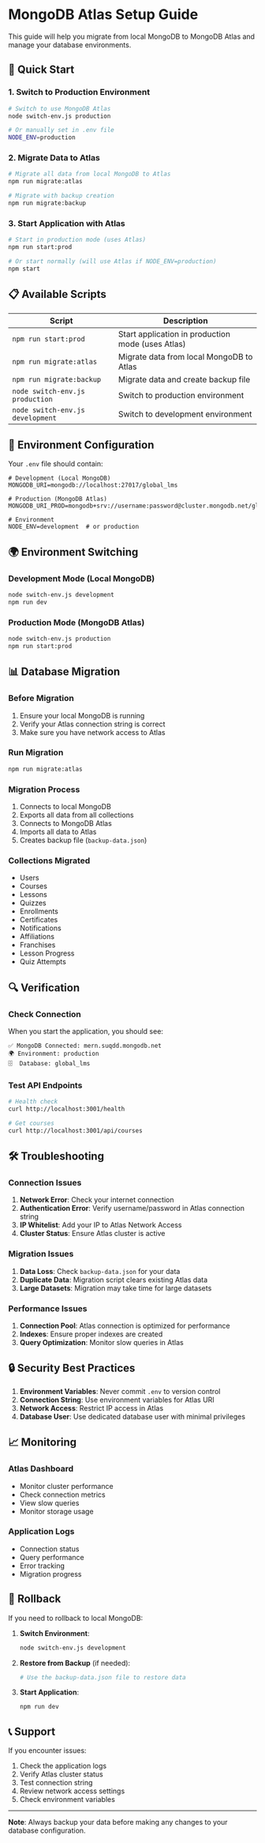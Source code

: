 # MongoDB Atlas Setup Guide

This guide will help you migrate from local MongoDB to MongoDB Atlas and manage your database environments.

## 🚀 Quick Start

### 1. Switch to Production Environment

```bash
# Switch to use MongoDB Atlas
node switch-env.js production

# Or manually set in .env file
NODE_ENV=production
```

### 2. Migrate Data to Atlas

```bash
# Migrate all data from local MongoDB to Atlas
npm run migrate:atlas

# Migrate with backup creation
npm run migrate:backup
```

### 3. Start Application with Atlas

```bash
# Start in production mode (uses Atlas)
npm run start:prod

# Or start normally (will use Atlas if NODE_ENV=production)
npm start
```

## 📋 Available Scripts

| Script                           | Description                                       |
| -------------------------------- | ------------------------------------------------- |
| `npm run start:prod`             | Start application in production mode (uses Atlas) |
| `npm run migrate:atlas`          | Migrate data from local MongoDB to Atlas          |
| `npm run migrate:backup`         | Migrate data and create backup file               |
| `node switch-env.js production`  | Switch to production environment                  |
| `node switch-env.js development` | Switch to development environment                 |

## 🔧 Environment Configuration

Your `.env` file should contain:

```env
# Development (Local MongoDB)
MONGODB_URI=mongodb://localhost:27017/global_lms

# Production (MongoDB Atlas)
MONGODB_URI_PROD=mongodb+srv://username:password@cluster.mongodb.net/global_lms

# Environment
NODE_ENV=development  # or production
```

## 🌍 Environment Switching

### Development Mode (Local MongoDB)

```bash
node switch-env.js development
npm run dev
```

### Production Mode (MongoDB Atlas)

```bash
node switch-env.js production
npm run start:prod
```

## 📊 Database Migration

### Before Migration

1. Ensure your local MongoDB is running
2. Verify your Atlas connection string is correct
3. Make sure you have network access to Atlas

### Run Migration

```bash
npm run migrate:atlas
```

### Migration Process

1. Connects to local MongoDB
2. Exports all data from all collections
3. Connects to MongoDB Atlas
4. Imports all data to Atlas
5. Creates backup file (`backup-data.json`)

### Collections Migrated

- Users
- Courses
- Lessons
- Quizzes
- Enrollments
- Certificates
- Notifications
- Affiliations
- Franchises
- Lesson Progress
- Quiz Attempts

## 🔍 Verification

### Check Connection

When you start the application, you should see:

```
✅ MongoDB Connected: mern.suqdd.mongodb.net
🌍 Environment: production
🗄️  Database: global_lms
```

### Test API Endpoints

```bash
# Health check
curl http://localhost:3001/health

# Get courses
curl http://localhost:3001/api/courses
```

## 🛠️ Troubleshooting

### Connection Issues

1. **Network Error**: Check your internet connection
2. **Authentication Error**: Verify username/password in Atlas connection string
3. **IP Whitelist**: Add your IP to Atlas Network Access
4. **Cluster Status**: Ensure Atlas cluster is active

### Migration Issues

1. **Data Loss**: Check `backup-data.json` for your data
2. **Duplicate Data**: Migration script clears existing Atlas data
3. **Large Datasets**: Migration may take time for large datasets

### Performance Issues

1. **Connection Pool**: Atlas connection is optimized for performance
2. **Indexes**: Ensure proper indexes are created
3. **Query Optimization**: Monitor slow queries in Atlas

## 🔒 Security Best Practices

1. **Environment Variables**: Never commit `.env` to version control
2. **Connection String**: Use environment variables for Atlas URI
3. **Network Access**: Restrict IP access in Atlas
4. **Database User**: Use dedicated database user with minimal privileges

## 📈 Monitoring

### Atlas Dashboard

- Monitor cluster performance
- Check connection metrics
- View slow queries
- Monitor storage usage

### Application Logs

- Connection status
- Query performance
- Error tracking
- Migration progress

## 🔄 Rollback

If you need to rollback to local MongoDB:

1. **Switch Environment**:

   ```bash
   node switch-env.js development
   ```

2. **Restore from Backup** (if needed):

   ```bash
   # Use the backup-data.json file to restore data
   ```

3. **Start Application**:
   ```bash
   npm run dev
   ```

## 📞 Support

If you encounter issues:

1. Check the application logs
2. Verify Atlas cluster status
3. Test connection string
4. Review network access settings
5. Check environment variables

---

**Note**: Always backup your data before making any changes to your database configuration.
